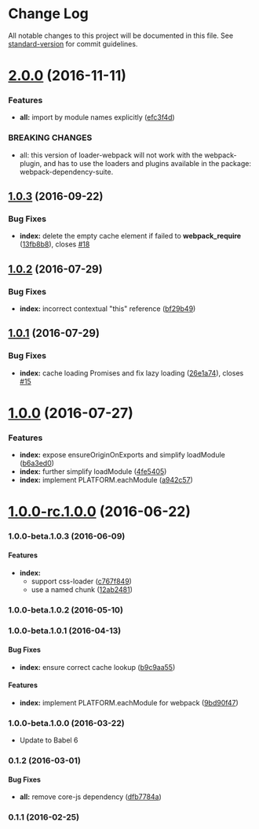 # Change Log

All notable changes to this project will be documented in this file. See [standard-version](https://github.com/conventional-changelog/standard-version) for commit guidelines.

<a name="2.0.0"></a>
# [2.0.0](https://github.com/aurelia/loader-webpack/compare/1.0.3...v2.0.0) (2016-11-11)


### Features

* **all:** import by module names explicitly ([efc3f4d](https://github.com/aurelia/loader-webpack/commit/efc3f4d))


### BREAKING CHANGES

* all: this version of loader-webpack will not work with the webpack-plugin, and has to use the loaders and plugins available in the package: webpack-dependency-suite.



<a name="1.0.3"></a>
## [1.0.3](https://github.com/aurelia/loader-webpack/compare/1.0.2...v1.0.3) (2016-09-22)


### Bug Fixes

* **index:** delete the empty cache element if failed to __webpack_require__ ([13fb8b8](https://github.com/aurelia/loader-webpack/commit/13fb8b8)), closes [#18](https://github.com/aurelia/loader-webpack/issues/18)



<a name="1.0.2"></a>
## [1.0.2](https://github.com/aurelia/loader-webpack/compare/1.0.1...v1.0.2) (2016-07-29)


### Bug Fixes

* **index:** incorrect contextual "this" reference ([bf29b49](https://github.com/aurelia/loader-webpack/commit/bf29b49))



<a name="1.0.1"></a>
## [1.0.1](https://github.com/aurelia/loader-webpack/compare/1.0.0...v1.0.1) (2016-07-29)


### Bug Fixes

* **index:** cache loading Promises and fix lazy loading ([26e1a74](https://github.com/aurelia/loader-webpack/commit/26e1a74)), closes [#15](https://github.com/aurelia/loader-webpack/issues/15)



<a name="1.0.0"></a>
# [1.0.0](https://github.com/aurelia/loader-webpack/compare/1.0.0-rc.1.0.0...v1.0.0) (2016-07-27)


### Features

* **index:** expose ensureOriginOnExports and simplify loadModule ([b6a3ed0](https://github.com/aurelia/loader-webpack/commit/b6a3ed0))
* **index:** further simplify loadModule ([4fe5405](https://github.com/aurelia/loader-webpack/commit/4fe5405))
* **index:** implement PLATFORM.eachModule ([a942c57](https://github.com/aurelia/loader-webpack/commit/a942c57))



<a name="1.0.0-rc.1.0.0"></a>
# [1.0.0-rc.1.0.0](https://github.com/aurelia/loader-webpack/compare/1.0.0-beta.2.0.1...v1.0.0-rc.1.0.0) (2016-06-22)



### 1.0.0-beta.1.0.3 (2016-06-09)


#### Features

* **index:**
  * support css-loader ([c767f849](http://github.com/aurelia/loader-webpack/commit/c767f849ed7375990db105fb559a46b325c3e4e1))
  * use a named chunk ([12ab2481](http://github.com/aurelia/loader-webpack/commit/12ab2481b1ebbfbc8cbf68c4ad8dcbaabd44d852))


### 1.0.0-beta.1.0.2 (2016-05-10)


### 1.0.0-beta.1.0.1 (2016-04-13)


#### Bug Fixes

* **index:** ensure correct cache lookup ([b9c9aa55](http://github.com/aurelia/loader-webpack/commit/b9c9aa5511df0b3b7f5615d5368e6c34e96a0175))


#### Features

* **index:** implement PLATFORM.eachModule for webpack ([9bd90f47](http://github.com/aurelia/loader-webpack/commit/9bd90f47f83f848f11106b2f3996125b37be7997))


### 1.0.0-beta.1.0.0 (2016-03-22)

* Update to Babel 6

### 0.1.2 (2016-03-01)


#### Bug Fixes

* **all:** remove core-js dependency ([dfb7784a](http://github.com/aurelia/loader-webpack/commit/dfb7784a622604a31a99f605692b5db5916d5750))


### 0.1.1 (2016-02-25)
